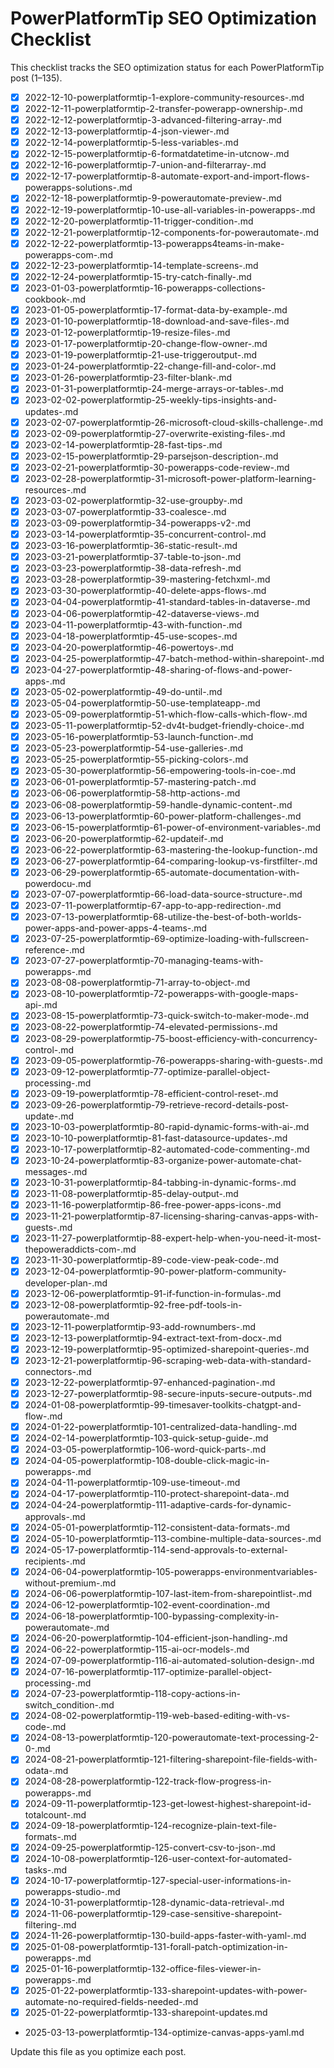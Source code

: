 # PowerPlatformTip SEO Optimization Checklist

This checklist tracks the SEO optimization status for each PowerPlatformTip post (1–135).

- [x] 2022-12-10-powerplatformtip-1-explore-community-resources-.md
- [x] 2022-12-11-powerplatformtip-2-transfer-powerapp-ownership-.md
- [x] 2022-12-12-powerplatformtip-3-advanced-filtering-array-.md
- [x] 2022-12-13-powerplatformtip-4-json-viewer-.md
- [x] 2022-12-14-powerplatformtip-5-less-variables-.md
- [x] 2022-12-15-powerplatformtip-6-formatdatetime-in-utcnow-.md
- [x] 2022-12-16-powerplatformtip-7-union-and-filterarray-.md
- [x] 2022-12-17-powerplatformtip-8-automate-export-and-import-flows-powerapps-solutions-.md
- [x] 2022-12-18-powerplatformtip-9-powerautomate-preview-.md
- [x] 2022-12-19-powerplatformtip-10-use-all-variables-in-powerapps-.md
- [x] 2022-12-20-powerplatformtip-11-trigger-condition-.md
- [x] 2022-12-21-powerplatformtip-12-components-for-powerautomate-.md
- [x] 2022-12-22-powerplatformtip-13-powerapps4teams-in-make-powerapps-com-.md
- [x] 2022-12-23-powerplatformtip-14-template-screens-.md
- [x] 2022-12-24-powerplatformtip-15-try-catch-finally-.md
- [x] 2023-01-03-powerplatformtip-16-powerapps-collections-cookbook-.md
- [x] 2023-01-05-powerplatformtip-17-format-data-by-example-.md
- [x] 2023-01-10-powerplatformtip-18-download-and-save-files-.md
- [x] 2023-01-12-powerplatformtip-19-resize-files-.md
- [x] 2023-01-17-powerplatformtip-20-change-flow-owner-.md
- [x] 2023-01-19-powerplatformtip-21-use-triggeroutput-.md
- [x] 2023-01-24-powerplatformtip-22-change-fill-and-color-.md
- [x] 2023-01-26-powerplatformtip-23-filter-blank-.md
- [x] 2023-01-31-powerplatformtip-24-merge-arrays-or-tables-.md
- [x] 2023-02-02-powerplatformtip-25-weekly-tips-insights-and-updates-.md
- [x] 2023-02-07-powerplatformtip-26-microsoft-cloud-skills-challenge-.md
- [x] 2023-02-09-powerplatformtip-27-overwrite-existing-files-.md
- [x] 2023-02-14-powerplatformtip-28-fast-tips-.md
- [x] 2023-02-15-powerplatformtip-29-parsejson-description-.md
- [x] 2023-02-21-powerplatformtip-30-powerapps-code-review-.md
- [x] 2023-02-28-powerplatformtip-31-microsoft-power-platform-learning-resources-.md
- [x] 2023-03-02-powerplatformtip-32-use-groupby-.md
- [x] 2023-03-07-powerplatformtip-33-coalesce-.md
- [x] 2023-03-09-powerplatformtip-34-powerapps-v2-.md
- [x] 2023-03-14-powerplatformtip-35-concurrent-control-.md
- [x] 2023-03-16-powerplatformtip-36-static-result-.md
- [x] 2023-03-21-powerplatformtip-37-table-to-json-.md
- [x] 2023-03-23-powerplatformtip-38-data-refresh-.md
- [x] 2023-03-28-powerplatformtip-39-mastering-fetchxml-.md
- [x] 2023-03-30-powerplatformtip-40-delete-apps-flows-.md
- [x] 2023-04-04-powerplatformtip-41-standard-tables-in-dataverse-.md
- [x] 2023-04-06-powerplatformtip-42-dataverse-views-.md
- [x] 2023-04-11-powerplatformtip-43-with-function-.md
- [x] 2023-04-18-powerplatformtip-45-use-scopes-.md
- [x] 2023-04-20-powerplatformtip-46-powertoys-.md
- [x] 2023-04-25-powerplatformtip-47-batch-method-within-sharepoint-.md
- [x] 2023-04-27-powerplatformtip-48-sharing-of-flows-and-power-apps-.md
- [x] 2023-05-02-powerplatformtip-49-do-until-.md
- [x] 2023-05-04-powerplatformtip-50-use-templateapp-.md
- [x] 2023-05-09-powerplatformtip-51-which-flow-calls-which-flow-.md
- [x] 2023-05-11-powerplatformtip-52-dv4t-budget-friendly-choice-.md
- [x] 2023-05-16-powerplatformtip-53-launch-function-.md
- [x] 2023-05-23-powerplatformtip-54-use-galleries-.md
- [x] 2023-05-25-powerplatformtip-55-picking-colors-.md
- [x] 2023-05-30-powerplatformtip-56-empowering-tools-in-coe-.md
- [x] 2023-06-01-powerplatformtip-57-mastering-patch-.md
- [x] 2023-06-06-powerplatformtip-58-http-actions-.md
- [x] 2023-06-08-powerplatformtip-59-handle-dynamic-content-.md
- [x] 2023-06-13-powerplatformtip-60-power-platform-challenges-.md
- [x] 2023-06-15-powerplatformtip-61-power-of-environment-variables-.md
- [x] 2023-06-20-powerplatformtip-62-updateif-.md
- [x] 2023-06-22-powerplatformtip-63-mastering-the-lookup-function-.md
- [x] 2023-06-27-powerplatformtip-64-comparing-lookup-vs-firstfilter-.md
- [x] 2023-06-29-powerplatformtip-65-automate-documentation-with-powerdocu-.md
- [x] 2023-07-07-powerplatformtip-66-load-data-source-structure-.md
- [x] 2023-07-11-powerplatformtip-67-app-to-app-redirection-.md
- [x] 2023-07-13-powerplatformtip-68-utilize-the-best-of-both-worlds-power-apps-and-power-apps-4-teams-.md
- [x] 2023-07-25-powerplatformtip-69-optimize-loading-with-fullscreen-reference-.md
- [x] 2023-07-27-powerplatformtip-70-managing-teams-with-powerapps-.md
- [x] 2023-08-08-powerplatformtip-71-array-to-object-.md
- [x] 2023-08-10-powerplatformtip-72-powerapps-with-google-maps-api-.md
- [x] 2023-08-15-powerplatformtip-73-quick-switch-to-maker-mode-.md
- [x] 2023-08-22-powerplatformtip-74-elevated-permissions-.md
- [x] 2023-08-29-powerplatformtip-75-boost-efficiency-with-concurrency-control-.md
- [x] 2023-09-05-powerplatformtip-76-powerapps-sharing-with-guests-.md
- [x] 2023-09-12-powerplatformtip-77-optimize-parallel-object-processing-.md
- [x] 2023-09-19-powerplatformtip-78-efficient-control-reset-.md
- [x] 2023-09-26-powerplatformtip-79-retrieve-record-details-post-update-.md
- [x] 2023-10-03-powerplatformtip-80-rapid-dynamic-forms-with-ai-.md
- [x] 2023-10-10-powerplatformtip-81-fast-datasource-updates-.md
- [x] 2023-10-17-powerplatformtip-82-automated-code-commenting-.md
- [x] 2023-10-24-powerplatformtip-83-organize-power-automate-chat-messages-.md
- [x] 2023-10-31-powerplatformtip-84-tabbing-in-dynamic-forms-.md
- [x] 2023-11-08-powerplatformtip-85-delay-output-.md
- [x] 2023-11-16-powerplatformtip-86-free-power-apps-icons-.md
- [x] 2023-11-21-powerplatformtip-87-licensing-sharing-canvas-apps-with-guests-.md
- [x] 2023-11-27-powerplatformtip-88-expert-help-when-you-need-it-most-thepoweraddicts-com-.md
- [x] 2023-11-30-powerplatformtip-89-code-view-peak-code-.md
- [x] 2023-12-04-powerplatformtip-90-power-platform-community-developer-plan-.md
- [x] 2023-12-06-powerplatformtip-91-if-function-in-formulas-.md
- [x] 2023-12-08-powerplatformtip-92-free-pdf-tools-in-powerautomate-.md
- [x] 2023-12-11-powerplatformtip-93-add-rownumbers-.md
- [x] 2023-12-13-powerplatformtip-94-extract-text-from-docx-.md
- [x] 2023-12-19-powerplatformtip-95-optimized-sharepoint-queries-.md
- [x] 2023-12-21-powerplatformtip-96-scraping-web-data-with-standard-connectors-.md
- [x] 2023-12-22-powerplatformtip-97-enhanced-pagination-.md
- [x] 2023-12-27-powerplatformtip-98-secure-inputs-secure-outputs-.md
- [x] 2024-01-08-powerplatformtip-99-timesaver-toolkits-chatgpt-and-flow-.md
- [x] 2024-01-22-powerplatformtip-101-centralized-data-handling-.md
- [x] 2024-02-14-powerplatformtip-103-quick-setup-guide-.md
- [x] 2024-03-05-powerplatformtip-106-word-quick-parts-.md
- [x] 2024-04-05-powerplatformtip-108-double-click-magic-in-powerapps-.md
- [x] 2024-04-11-powerplatformtip-109-use-timeout-.md
- [x] 2024-04-17-powerplatformtip-110-protect-sharepoint-data-.md
- [x] 2024-04-24-powerplatformtip-111-adaptive-cards-for-dynamic-approvals-.md
- [x] 2024-05-01-powerplatformtip-112-consistent-data-formats-.md
- [x] 2024-05-10-powerplatformtip-113-combine-multiple-data-sources-.md
- [x] 2024-05-17-powerplatformtip-114-send-approvals-to-external-recipients-.md
- [x] 2024-06-04-powerplatformtip-105-powerapps-environmentvariables-without-premium-.md
- [x] 2024-06-06-powerplatformtip-107-last-item-from-sharepointlist-.md
- [x] 2024-06-12-powerplatformtip-102-event-coordination-.md
- [x] 2024-06-18-powerplatformtip-100-bypassing-complexity-in-powerautomate-.md
- [x] 2024-06-20-powerplatformtip-104-efficient-json-handling-.md
- [x] 2024-06-22-powerplatformtip-115-ai-ocr-models-.md
- [x] 2024-07-09-powerplatformtip-116-ai-automated-solution-design-.md
- [x] 2024-07-16-powerplatformtip-117-optimize-parallel-object-processing-.md
- [x] 2024-07-23-powerplatformtip-118-copy-actions-in-switch_condition-.md
- [x] 2024-08-02-powerplatformtip-119-web-based-editing-with-vs-code-.md
- [x] 2024-08-13-powerplatformtip-120-powerautomate-text-processing-2-0-.md
- [x] 2024-08-21-powerplatformtip-121-filtering-sharepoint-file-fields-with-odata-.md
- [x] 2024-08-28-powerplatformtip-122-track-flow-progress-in-powerapps-.md
- [x] 2024-09-11-powerplatformtip-123-get-lowest-highest-sharepoint-id-totalcount-.md
- [x] 2024-09-18-powerplatformtip-124-recognize-plain-text-file-formats-.md
- [x] 2024-09-25-powerplatformtip-125-convert-csv-to-json-.md
- [x] 2024-10-08-powerplatformtip-126-user-context-for-automated-tasks-.md
- [x] 2024-10-17-powerplatformtip-127-special-user-informations-in-powerapps-studio-.md
- [x] 2024-10-31-powerplatformtip-128-dynamic-data-retrieval-.md
- [x] 2024-11-06-powerplatformtip-129-case-sensitive-sharepoint-filtering-.md
- [x] 2024-11-26-powerplatformtip-130-build-apps-faster-with-yaml-.md
- [x] 2025-01-08-powerplatformtip-131-forall-patch-optimization-in-powerapps-.md
- [x] 2025-01-16-powerplatformtip-132-office-files-viewer-in-powerapps-.md
- [x] 2025-01-22-powerplatformtip-133-sharepoint-updates-with-power-automate-no-required-fields-needed-.md
- [x] 2025-01-22-powerplatformtip-133-sharepoint-updates.md
- 2025-03-13-powerplatformtip-134-optimize-canvas-apps-yaml.md

Update this file as you optimize each post.
